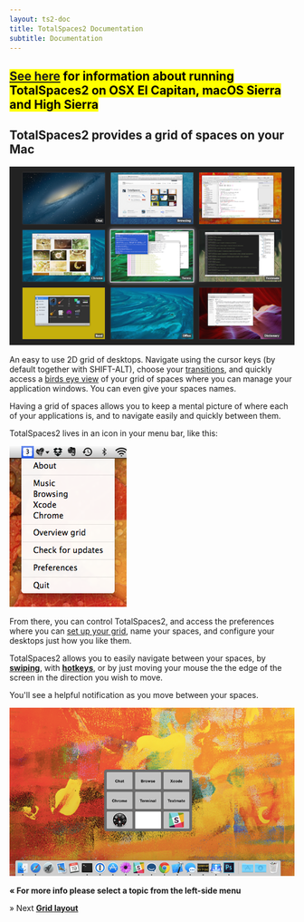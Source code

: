 ```yaml
---
layout: ts2-doc
title: TotalSpaces2 Documentation
subtitle: Documentation
---
```

<h2><mark><a href="/sipsettings">See here</a> for information about running TotalSpaces2 on OSX El Capitan, macOS Sierra and High Sierra</mark></h2>

## TotalSpaces2 provides a grid of spaces on your Mac

<img src="/images/grid-view.png">

An easy to use 2D grid of desktops. Navigate using the cursor keys (by default together with SHIFT-ALT), choose your [transitions](/transitions2), and quickly access a [birds eye view](/overview2) of your grid of spaces where you can manage your application windows. You can even give your spaces names.

Having a grid of spaces allows you to keep a mental picture of where each of your applications is, and to navigate easily and quickly between them.

TotalSpaces2 lives in an icon in your menu bar, like this:

<img src="/images/totalspaces-main-menu.png">

From there, you can control TotalSpaces2, and access the preferences where you can [set up your grid](/layout2), name your spaces, and configure your desktops just how you like them.

TotalSpaces2 allows you to easily navigate between your spaces, by [**swiping**](/swipe2), with [**hotkeys**](/hotkeys2), or by just moving your mouse the the edge of the screen in the direction you wish to move.

You'll see a helpful notification as you move between your spaces.

<img src="/images/totalspaces-changing-space-notification2.png">

**&laquo; For more info please select a topic from the left-side menu**

&raquo; Next [**Grid layout**](/layout2)
